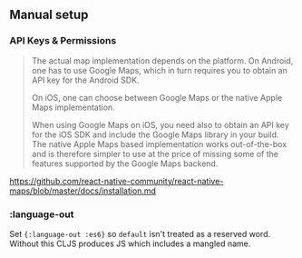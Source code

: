 
## Manual setup

### API Keys & Permissions

> The actual map implementation depends on the platform. On Android, one has to use Google Maps, which in turn requires you to obtain an API key for the Android SDK.
> 
> On iOS, one can choose between Google Maps or the native Apple Maps implementation.
> 
> When using Google Maps on iOS, you need also to obtain an API key for the iOS SDK and include the Google Maps library in your build. The native Apple Maps based implementation works out-of-the-box and is therefore simpler to use at the price of missing some of the features supported by the Google Maps backend.

https://github.com/react-native-community/react-native-maps/blob/master/docs/installation.md

### :language-out

Set `{:language-out :es6}` so `default` isn't treated as a reserved word.  Without this CLJS produces JS which includes a mangled name.
